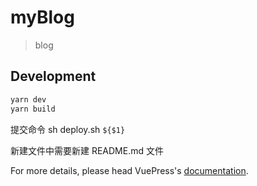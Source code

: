 # myBlog

> blog

## Development

```bash
yarn dev
yarn build
```

提交命令 sh deploy.sh `${$1}`

新建文件中需要新建 README.md 文件

For more details, please head VuePress's [documentation](https://v1.vuepress.vuejs.org/).

